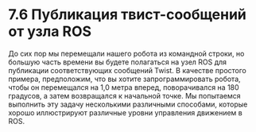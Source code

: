 # 7.6 Публикация твист-сообщений от узла ROS

До сих пор мы перемещали нашего робота из командной строки, но большую часть времени вы будете полагаться на узел ROS для публикации соответствующих сообщений Twist. В качестве простого примера, предположим, что вы хотите запрограммировать робота, чтобы он перемещался на 1,0 метра вперед, поворачивался на 180 градусов, а затем возвращался к начальной точке. Мы попытаемся выполнить эту задачу несколькими различными способами, которые хорошо иллюстрируют различные уровни управления движением в ROS.[  
](https://ritka.gitbook.io/translate-book/untitled-18)

